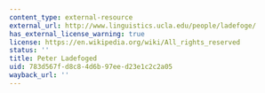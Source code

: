 ```yaml
---
content_type: external-resource
external_url: http://www.linguistics.ucla.edu/people/ladefoge/
has_external_license_warning: true
license: https://en.wikipedia.org/wiki/All_rights_reserved
status: ''
title: Peter Ladefoged
uid: 783d567f-d8c8-4d6b-97ee-d23e1c2c2a05
wayback_url: ''
---
```

